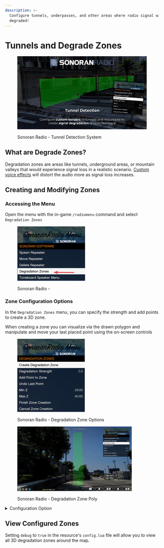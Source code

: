 ```yaml
---
description: >-
  Configure tunnels, underpasses, and other areas where radio signal will be
  degraded!
---
```


# Tunnels and Degrade Zones

<figure><img src="../../../.gitbook/assets/image (43).png" alt=""><figcaption><p>Sonoran Radio - Tunnel Detection System</p></figcaption></figure>

## What are Degrade Zones?

Degradation zones are areas like tunnels, underground areas, or mountain valleys that would experience signal loss in a realistic scenario. [Custom voice effects](../dispatch-panel/custom-voice-effects.md) will distort the audio more as signal loss increases.

## Creating and Modifying Zones

### Accessing the Menu

Open the menu with the in-game `/radiomenu` command and select `Degradation Zones`

<figure><img src="../../../.gitbook/assets/image (2) (2).png" alt="" width="222"><figcaption><p>Sonoran Radio - </p></figcaption></figure>

### Zone Configuration Options

In the `Degradation Zones` menu, you can specify the strength and add points to create a 3D zone.

When creating a zone you can visualize via the drawn polygon and manipulate and move your last placed point using the on-screen controls

<div>

<figure><img src="../../../.gitbook/assets/image (3).png" alt="" width="221"><figcaption><p>Sonoran Radio - Degradation Zone Options</p></figcaption></figure>

 

<figure><img src="../../../.gitbook/assets/image (74).png" alt="" width="375"><figcaption><p>Sonoran Radio - Degradation Zone Poly</p></figcaption></figure>

</div>

<details>

<summary>Configuration Option</summary>

`Strength` \
\- The percent the signal strength will be cut by when inside the zone (0-1).\
\- Example: 0.5 = 50% [voice effect](../dispatch-panel/custom-voice-effects.md) degradation&#x20;

`Add Point to Zone`\
\- Adds another point to the 3D zone

`Undo Last Point`\
\- Removes the last place point in the 3D zone

`Min Z`\
\- The minimum Z value (floor height) of the 3D zone

`Max Z`\
\- The maximum Z value (ceiling height) of the 3D zone

`Finish Zone Creation`\
\- Finishes the 3D zone and saves to the `tunnels.json` file

`Cancel Zone Creation`\
\- Cancels the 3D zone editor and closes the menu

</details>

## View Configured Zones

Setting `debug` to `true` in the resource's `config.lua` file will allow you to view all 3D degradation zones around the map.
